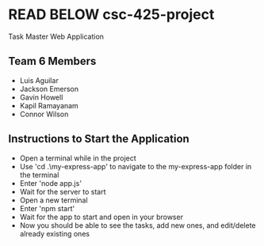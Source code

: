 # READ BELOW csc-425-project
Task Master Web Application
## Team 6 Members
- Luis Aguilar
- Jackson Emerson
- Gavin Howell
- Kapil Ramayanam
- Connor Wilson
## Instructions to Start the Application
- Open a terminal while in the project
- Use 'cd .\my-express-app\' to navigate to the my-express-app folder in the terminal
- Enter 'node app.js'
- Wait for the server to start
- Open a new terminal
- Enter 'npm start'
- Wait for the app to start and open in your browser
- Now you should be able to see the tasks, add new ones, and edit/delete already existing ones
